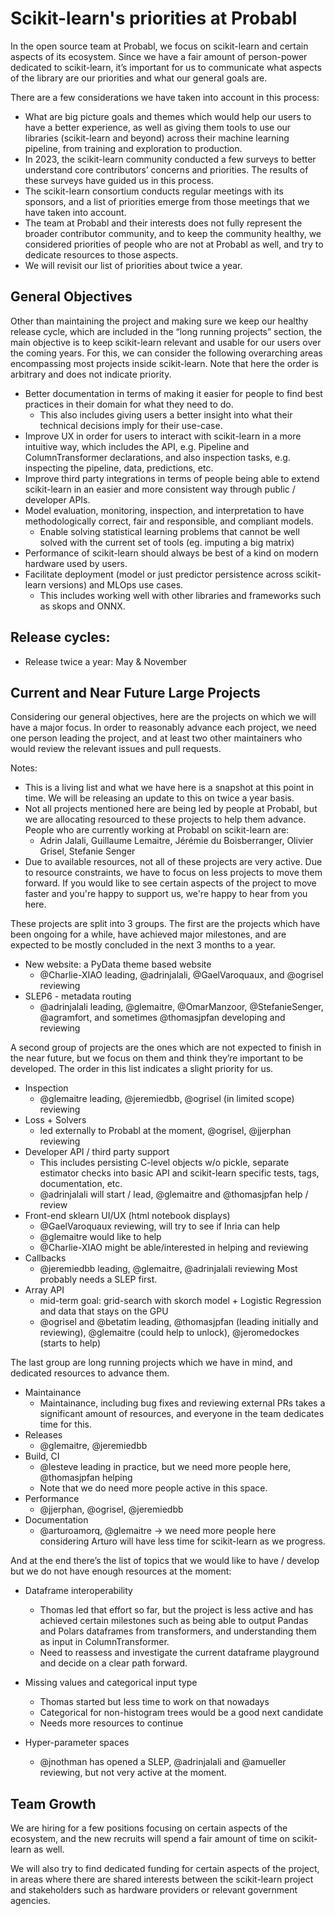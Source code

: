 # Scikit-learn's priorities at Probabl

In the open source team at Probabl, we focus on scikit-learn and certain aspects of its
ecosystem. Since we have a fair amount of person-power dedicated to scikit-learn, it’s
important for us to communicate what aspects of the library are our priorities and what
our general goals are.

There are a few considerations we have taken into account in this process:

* What are big picture goals and themes which would help our users to have a better
  experience, as well as giving them tools to use our libraries (scikit-learn and
  beyond) across their machine learning pipeline, from training and exploration to
  production.
* In 2023, the scikit-learn community conducted a few surveys to better understand core
  contributors’ concerns and priorities. The results of these surveys have guided us in
  this process.
* The scikit-learn consortium conducts regular meetings with its sponsors, and a list of
  priorities emerge from those meetings that we have taken into account.
* The team at Probabl and their interests does not fully represent the broader
  contributor community, and to keep the community healthy, we considered priorities of
  people who are not at Probabl as well, and try to dedicate resources to those aspects.
* We will revisit our list of priorities about twice a year.

## General Objectives

Other than maintaining the project and making sure we keep our healthy release cycle,
which are included in the “long running projects” section, the main objective is to keep
scikit-learn relevant and usable for our users over the coming years. For this, we can
consider the following overarching areas encompassing most projects inside scikit-learn.
Note that here the order is arbitrary and does not indicate priority.

* Better documentation in terms of making it easier for people to find best practices in
  their domain for what they need to do.
    * This also includes giving users a better insight into what their technical
      decisions imply for their use-case.
* Improve UX in order for users to interact with scikit-learn in a more intuitive way,
  which includes the API, e.g. Pipeline and ColumnTransformer declarations, and also
  inspection tasks, e.g. inspecting the pipeline, data, predictions, etc.
* Improve third party integrations in terms of people being able to extend scikit-learn
  in an easier and more consistent way through public / developer APIs.
* Model evaluation, monitoring, inspection, and interpretation to have methodologically
  correct, fair and responsible, and compliant models.
    * Enable solving statistical learning problems that cannot be well solved with the
      current set of tools (eg. imputing a big matrix)
* Performance of scikit-learn should always be best of a kind on modern hardware used by
  users.
* Facilitate deployment (model or just predictor persistence across scikit-learn
  versions) and MLOps use cases.
    * This includes working well with other libraries and frameworks such as skops and
      ONNX.

## Release cycles:

* Release twice a year: May & November

## Current and Near Future Large Projects

Considering our general objectives, here are the projects on which we will have a major
focus. In order to reasonably advance each project, we need one person leading the
project, and at least two other maintainers who would review the relevant issues and
pull requests.

Notes:

* This is a living list and what we have here is a snapshot at this point in time. We
  will be releasing an update to this on twice a year basis.
* Not all projects mentioned here are being led by people at Probabl, but we are
  allocating resourced to these projects to help them advance. People who are currently
  working at Probabl on scikit-learn are:
    * Adrin Jalali, Guillaume Lemaitre, Jérémie du Boisberranger, Olivier Grisel,
      Stefanie Senger
* Due to available resources, not all of these projects are very active. Due to
  resource constraints, we have to focus on less projects to move them forward. If you
  would like to see certain aspects of the project to move faster and you're happy to
  support us, we're happy to hear from you here.

These projects are split into 3 groups. The first are the projects which have been
ongoing for a while, have achieved major milestones, and are expected to be mostly
concluded in the next 3 months to a year.

* New website: a PyData theme based website
    * @Charlie-XIAO leading, @adrinjalali, @GaelVaroquaux, and @ogrisel reviewing
* SLEP6 - metadata routing
    * @adrinjalali leading, @glemaitre, @OmarManzoor, @StefanieSenger, @agramfort,
      and sometimes @thomasjpfan developing and reviewing

A second group of projects are the ones which are not expected to finish in the near
future, but we focus on them and think they’re important to be developed. The order in
this list indicates a slight priority for us.

* Inspection
    * @glemaitre leading, @jeremiedbb, @ogrisel (in limited scope) reviewing
* Loss + Solvers
    * led externally to Probabl at the moment, @ogrisel, @jjerphan reviewing
* Developer API / third party support
    * This includes persisting C-level objects w/o pickle, separate estimator checks into
      basic API and scikit-learn specific tests, tags, documentation, etc.
    * @adrinjalali will start / lead, @glemaitre and @thomasjpfan help / review
* Front-end sklearn UI/UX (html notebook displays)
    * @GaelVaroquaux reviewing, will try to see if Inria can help
    * @glemaitre would like to help
    * @Charlie-XIAO might be able/interested in helping and reviewing
* Callbacks
    * @jeremiedbb leading, @glemaitre, @adrinjalali reviewing
        Most probably needs a SLEP first.
* Array API
    * mid-term goal: grid-search with skorch model + Logistic Regression and data that
      stays on the GPU
    * @ogrisel and @betatim leading, @thomasjpfan (leading initially and reviewing),
      @glemaitre (could help to unlock), @jeromedockes (starts to help)

The last group are long running projects which we have in mind, and dedicated resources
to advance them.

* Maintainance
    * Maintainance, including bug fixes and reviewing external PRs takes a significant
      amount of resources, and everyone in the team dedicates time for this.
* Releases
    * @glemaitre, @jeremiedbb
* Build, CI
    * @lesteve leading in practice, but we need more people here, @thomasjpfan helping
    * Note that we do need more people active in this space.
* Performance
    * @jjerphan, @ogrisel, @jeremiedbb
* Documentation
    * @arturoamorq, @glemaitre → we need more people here considering Arturo will have
      less time for scikit-learn as we progress.

And at the end there’s the list of topics that we would like to have / develop but we do
not have enough resources at the moment:

* Dataframe interoperability
    * Thomas led that effort so far, but the project is less active and has achieved
      certain milestones such as being able to output Pandas and Polars dataframes from
      transformers, and understanding them as input in ColumnTransformer.
    * Need to reassess and investigate the current dataframe playground and decide on a
      clear path forward.

* Missing values and categorical input type
    * Thomas started but less time to work on that nowadays
    * Categorical for non-histogram trees would be a good next candidate
    * Needs more resources to continue

* Hyper-parameter spaces
    * @jnothman has opened a SLEP, @adrinjalali and @amueller reviewing, but not very active at the moment.

##  Team Growth

We are hiring for a few positions focusing on certain aspects of the ecosystem, and the
new recruits will spend a fair amount of time on scikit-learn as well.

We will also try to find dedicated funding for certain aspects of the project, in areas
where there are shared interests between the scikit-learn project and stakeholders such
as hardware providers or relevant government agencies.

